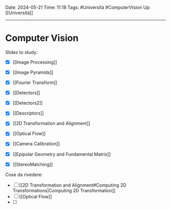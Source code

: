 Date: 2024-05-21
Time: 11:18
Tags: #Università #ComputerVision 
Up: [[Università]]

---
# Computer Vision

Slides to study:
- [x] [[Image Processing]]
- [x] [[Image Pyramids]] 
- [x] [[Fourier Transform]]
- [x] [[Detectors]]
- [x] [[Detectors2]]
- [x] [[Descriptors]]
- [x] [[2D Transformation and Alignment]]
- [x] [[Optical Flow]]
- [x] [[Camera Calibration]]
- [x] [[Epipolar Geometry and Fundamental Matrix]]
- [x] [[StereoMatching]]


Cose da rivedere:
- [ ] [[2D Transformation and Alignment#Computing 2D Transformations|Computing 2D Transformation]]
- [ ] [[Optical Flow]]
- [ ] 